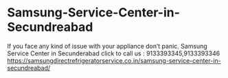 # Samsung-Service-Center-in-Secundreabad
If you face any kind of issue with your appliance don’t panic. Samsung Service Center in Secunderabad  click to call us : 9133393345,9133393346 https://samsungdirectrefrigeratorservice.co.in/samsung-service-center-in-secundreabad/
